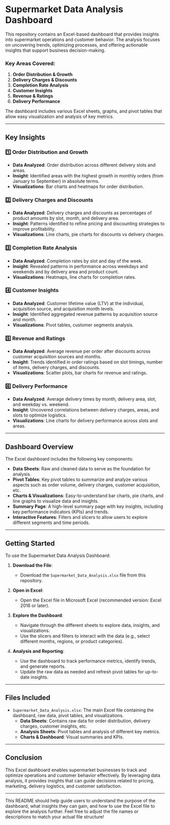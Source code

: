 

# Supermarket Data Analysis Dashboard

This repository contains an Excel-based dashboard that provides insights into supermarket operations and customer behavior. The analysis focuses on uncovering trends, optimizing processes, and offering actionable insights that support business decision-making. 

### Key Areas Covered:
1. **Order Distribution & Growth**
2. **Delivery Charges & Discounts**
3. **Completion Rate Analysis**
4. **Customer Insights**
5. **Revenue & Ratings**
6. **Delivery Performance**

The dashboard includes various Excel sheets, graphs, and pivot tables that allow easy visualization and analysis of key metrics.

---

## Key Insights

### 1️⃣ **Order Distribution and Growth**
- **Data Analyzed**: Order distribution across different delivery slots and areas.
- **Insight**: Identified areas with the highest growth in monthly orders (from January to September) in absolute terms.
- **Visualizations**: Bar charts and heatmaps for order distribution.

### 2️⃣ **Delivery Charges and Discounts**
- **Data Analyzed**: Delivery charges and discounts as percentages of product amounts by slot, month, and delivery area.
- **Insight**: Patterns identified to refine pricing and discounting strategies to improve profitability.
- **Visualizations**: Line charts, pie charts for discounts vs delivery charges.

### 3️⃣ **Completion Rate Analysis**
- **Data Analyzed**: Completion rates by slot and day of the week.
- **Insight**: Revealed patterns in performance across weekdays and weekends and by delivery area and product count.
- **Visualizations**: Heatmaps, line charts for completion rates.

### 4️⃣ **Customer Insights**
- **Data Analyzed**: Customer lifetime value (LTV) at the individual, acquisition source, and acquisition month levels.
- **Insight**: Identified aggregated revenue patterns by acquisition source and month.
- **Visualizations**: Pivot tables, customer segments analysis.

### 5️⃣ **Revenue and Ratings**
- **Data Analyzed**: Average revenue per order after discounts across customer acquisition sources and months.
- **Insight**: Trends identified in order ratings based on slot timings, number of items, delivery charges, and discounts.
- **Visualizations**: Scatter plots, bar charts for revenue and ratings.

### 6️⃣ **Delivery Performance**
- **Data Analyzed**: Average delivery times by month, delivery area, slot, and weekday vs. weekend.
- **Insight**: Uncovered correlations between delivery charges, areas, and slots to optimize logistics.
- **Visualizations**: Line charts for delivery performance across slots and areas.

---

## Dashboard Overview

The Excel dashboard includes the following key components:

- **Data Sheets**: Raw and cleaned data to serve as the foundation for analysis.
- **Pivot Tables**: Key pivot tables to summarize and analyze various aspects such as order volume, delivery charges, customer acquisition, etc.
- **Charts & Visualizations**: Easy-to-understand bar charts, pie charts, and line graphs to visualize data and insights.
- **Summary Page**: A high-level summary page with key insights, including key performance indicators (KPIs) and trends.
- **Interactive Features**: Filters and slicers to allow users to explore different segments and time periods.

---

## Getting Started

To use the Supermarket Data Analysis Dashboard:

1. **Download the File**: 
   - Download the `Supermarket_Data_Analysis.xlsx` file from this repository.

2. **Open in Excel**:
   - Open the Excel file in Microsoft Excel (recommended version: Excel 2016 or later).
   
3. **Explore the Dashboard**:
   - Navigate through the different sheets to explore data, insights, and visualizations.
   - Use the slicers and filters to interact with the data (e.g., select different months, regions, or product categories).

4. **Analysis and Reporting**:
   - Use the dashboard to track performance metrics, identify trends, and generate reports.
   - Update the raw data as needed and refresh pivot tables for up-to-date insights.

---

## Files Included

- `Supermarket_Data_Analysis.xlsx`: The main Excel file containing the dashboard, raw data, pivot tables, and visualizations.
  - **Data Sheets**: Contains raw data for order distribution, delivery charges, customer insights, etc.
  - **Analysis Sheets**: Pivot tables and analysis of different key metrics.
  - **Charts & Dashboard**: Visual summaries and KPIs.

---

## Conclusion

This Excel dashboard enables supermarket businesses to track and optimize operations and customer behavior effectively. By leveraging data analysis, it provides insights that can guide decisions related to pricing, marketing, delivery logistics, and customer satisfaction.


---


This README should help guide users to understand the purpose of the dashboard, what insights they can gain, and how to use the Excel file to explore the analysis further. Feel free to adjust the file names or descriptions to match your actual file structure!
